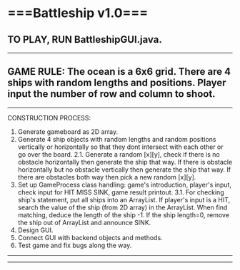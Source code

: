 # ===Battleship v1.0===

TO PLAY, RUN BattleshipGUI.java.
----------------------
----------------------
GAME RULE:
The ocean is a 6x6 grid. There are 4 ships with random lengths and positions. Player input the number of row and column to shoot. 
----------------------
----------------------
CONSTRUCTION PROCESS:
1. Generate gameboard as 2D array.
2. Generate 4 ship objects with random lengths and random positions vertically or horizontally so that they dont intersect with each other or go over the board.
	2.1. Generate a random [x][y], check if there is no obstacle horizontally then generate the ship that way. If there is obstacle horizontally but no obstacle vertically then generate the ship that way. If there are obstacles both way then pick a new random [x][y].
3. Set up GameProcess class handling: game's introduction, player's input, check input for HIT MISS SINK, game result printout.
	3.1. For checking ship's statement, put all ships into an ArrayList. If player's input is a HIT, search the value of the ship (from 2D array) in the ArrayList. When find matching, deduce the length of the ship -1. If the ship length=0, remove the ship out of ArrayList and announce SINK. 
4. Design GUI.
5. Connect GUI with backend objects and methods.
6. Test game and fix bugs along the way. 
----------------------
----------------------
